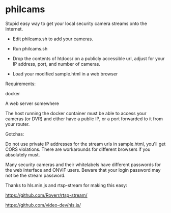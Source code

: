 # philcams

Stupid easy way to get your local security camera streams onto the Internet. 

- Edit philcams.sh to add your cameras. 

- Run philcams.sh 

- Drop the contents of htdocs/ on a publicly accessible url, adjust for your IP address, port, and number of cameras. 

- Load your modified sample.html in a web browser


Requirements: 

docker

A web server somewhere

The host running the docker container must be able to access your cameras (or DVR) and either have a public IP, or a port forwarded to it from your router. 


Gotchas: 

Do not use private IP addresses for the stream urls in sample.html, you'll get CORS violations. There are workarounds for different browsers if you absolutely must. 

Many security cameras and their whitelabels have different passwords for the web interface and ONVIF users. Beware that your login password may not be the stream password.  


Thanks to hls.min.js and rtsp-stream for making this easy: 

https://github.com/Roverr/rtsp-stream/

https://github.com/video-dev/hls.js/


